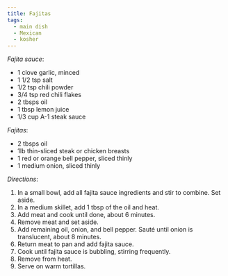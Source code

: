 ```yaml
---
title: Fajitas
tags:
  - main dish
  - Mexican
  - kosher
---
```

*Fajita sauce*:
* 1 clove garlic, minced
* 1 1/2 tsp salt
* 1/2 tsp chili powder
* 3/4 tsp red chili flakes
* 2 tbsps oil
* 1 tbsp lemon juice
* 1/3 cup A-1 steak sauce

*Fajitas*:
* 2 tbsps oil
* 1lb thin-sliced steak or chicken breasts
* 1 red or orange bell pepper, sliced thinly
* 1 medium onion, sliced thinly

*Directions*:
1. In a small bowl, add all fajita sauce ingredients and stir to combine. Set aside.
1. In a medium skillet, add 1 tbsp of the oil and heat.
1. Add meat and cook until done, about 6 minutes.
1. Remove meat and set aside.
1. Add remaining oil, onion, and bell pepper. Sauté until onion is translucent, about 8 minutes.
1. Return meat to pan and add fajita sauce.
1. Cook until fajita sauce is bubbling, stirring frequently.
1. Remove from heat.
1. Serve on warm tortillas.